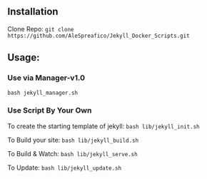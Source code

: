 
## Installation

Clone Repo: `git clone https://github.com/AleSpreafico/Jekyll_Docker_Scripts.git`

## Usage:

### Use via Manager-v1.0
`bash jekyll_manager.sh`

### Use Script By Your Own
To create the starting template of jekyll:
`bash lib/jekyll_init.sh`

To Build your site:
`bash lib/jekyll_build.sh`

To Build & Watch:
`bash lib/jekyll_serve.sh`

To Update:
`bash lib/jekyll_update.sh`